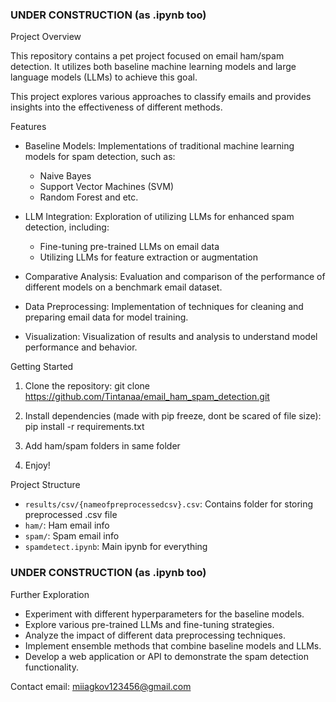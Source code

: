 ### UNDER CONSTRUCTION (as .ipynb too)
Project Overview

This repository contains a pet project focused on email ham/spam detection. It utilizes both baseline machine learning models and large language models (LLMs) to achieve this goal. 

This project explores various approaches to classify emails and provides insights into the effectiveness of different methods.

Features

* Baseline Models: Implementations of traditional machine learning models for spam detection, such as:
    * Naive Bayes
    * Support Vector Machines (SVM)
    * Random Forest and etc.
* LLM Integration: Exploration of utilizing LLMs for enhanced spam detection, including:
    * Fine-tuning pre-trained LLMs on email data
    * Utilizing LLMs for feature extraction or augmentation

* Comparative Analysis: Evaluation and comparison of the performance of different models on a benchmark email dataset. 
* Data Preprocessing: Implementation of techniques for cleaning and preparing email data for model training.
* Visualization: Visualization of results and analysis to understand model performance and behavior.

Getting Started

1. Clone the repository:
git clone https://github.com/Tintanaa/email_ham_spam_detection.git

2. Install dependencies (made with pip freeze, dont be scared of file size):
pip install -r requirements.txt

3. Add ham/spam folders in same folder

4. Enjoy!

Project Structure

* `results/csv/{nameofpreprocessedcsv}.csv`: Contains folder for storing preprocessed .csv file
* `ham/`:  Ham email info
* `spam/`: Spam email info
* `spamdetect.ipynb`: Main ipynb for everything

### UNDER CONSTRUCTION (as .ipynb too)
Further Exploration

* Experiment with different hyperparameters for the baseline models.
* Explore various pre-trained LLMs and fine-tuning strategies.
* Analyze the impact of different data preprocessing techniques.
* Implement ensemble methods that combine baseline models and LLMs. 
* Develop a web application or API to demonstrate the spam detection functionality.

Contact email: miiagkov123456@gmail.com